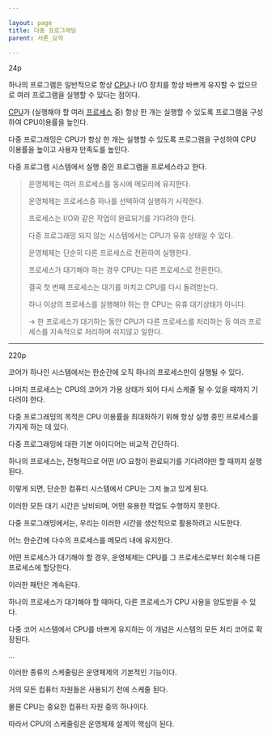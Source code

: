 ```yaml
---

layout: page
title: 다중 프로그래밍
parent: 서론_요약

---
```


24p

하나의 프로그램은 일반적으로 항상 [CPU](CPU.md)나 I/O 장치를 항상 바쁘게 유지할 수 없으므로 여러 프로그램을 실행할 수 있다는 점이다.
    
[CPU](CPU.md)가 (실행해야 할 여러 [프로세스](프로세스.md) 중) 항상 한 개는 실행할 수 있도록 프로그램을 구성하여 CPU이용률을 높인다.

다중 프로그래밍은 CPU가 항상 한 개는 실행할 수 있도록 프로그램을 구성하여 CPU 이용률을 높이고 사용자 만족도를 높인다.

다중 프로그램 시스템에서 실행 중인 프로그램을 프로세스라고 한다.
        
    
> 운영체제는 여러 프로세스를 동시에 메모리에 유지한다.
>    
> 운영체제는 프로세스중 하나를 선택하여 실행하기 시작한다.
>    
> 프로세스는 I/O와 같은 작업이 완료되기를 기다려야 한다.
>    
> 다중 프로그래밍 되지 않는 시스템에서는 CPU가 유휴 상태일 수 있다.
>    
> 운영체제는 단순히 다른 프로세스로 전환하여 실행한다.
>    
> 프로세스가 대기해야 하는 경우 CPU는 다른 프로세스로 전환한다.
>    
> 결국 첫 번째 프로세스는 대기를 마치고 CPU를 다시 돌려받는다.
>    
> 하나 이상의 프로세스를 실행해야 하는 한 CPU는 유휴 대기상태가 아니다.
>    
>  → 한 프로세스가 대기하는 동안 CPU가 다른 프로세스를 처리하는 등 여러 프로세스를 지속적으로 처리하며 쉬지않고 일한다.

---

220p

코어가 하나인 시스템에서는 한순간에 오직 하나의 프로세스만이 실행될 수 있다.

나머지 프로세스는 CPU의 코어가 가용 상태가 되어 다시 스케줄 될 수 있을 때까지 기다려야 한다.

다중 프로그래밍의 목적은 CPU 이용률을 최대화하기 위해 항상 실행 중인 프로세스를 가지게 하는 데 있다.

다중 프로그래밍에 대한 기본 아이디어는 비교적 간단하다.

하나의 프로세스는, 전형적으로 어떤 I/O 요청이 완료되기를 기다려야만 할 때까지 실행된다.

이렇게 되면, 단순한 컴퓨터 시스템에서 CPU는 그저 놀고 있게 된다.

이러한 모든 대기 시간은 낭비되며, 어떤 유용한 작업도 수행하지 못한다.

다중 프로그래밍에서는, 우리는 이러한 시간을 생산적으로 활용하려고 시도한다.

어느 한순간에 다수의 프로세스를 메모리 내에 유지한다.

어떤 프로세스가 대기해야 할 경우, 운영체제는 CPU를 그 프로세스로부터 회수해 다른 프로세스에 할당한다.

이러한 패턴은 계속된다.

하나의 프로세스가 대기해야 할 때마다, 다른 프로세스가 CPU 사용을 양도받을 수 있다.

다중 코어 시스템에서 CPU를 바쁘게 유지하는 이 개념은 시스템의 모든 처리 코어로 확장된다.

...

이러한 종류의 스케줄링은 운영체제의 기본적인 기능이다. 

거의 모든 컴퓨터 자원들은 사용되기 전에 스케줄 된다.

물론 CPU는 중요한 컴퓨터 자원 중의 하나이다.

따라서 CPU의 스케줄링은 운영체제 설계의 핵심이 된다.
